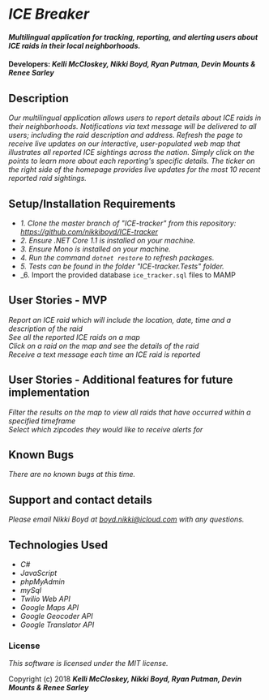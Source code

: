 # _ICE Breaker_

#### _Multilingual application for tracking, reporting, and alerting users about ICE raids in their local neighborhoods._

#### Developers: _**Kelli McCloskey, Nikki Boyd, Ryan Putman, Devin Mounts & Renee Sarley**_

## Description

_Our multilingual application allows users to report details about ICE raids in their neighborhoods. Notifications via text message will be delivered to all users; including the raid description and address. Refresh the page to receive live updates on our interactive, user-populated web map that illustrates all reported ICE sightings across the nation. Simply click on the points to learn more about each reporting's specific details. The ticker on the right side of the homepage provides live updates for the most 10 recent reported raid sightings._<br>

## Setup/Installation Requirements

* _1. Clone the master branch of "ICE-tracker" from this repository: https://github.com/nikkiboyd/ICE-tracker_
* _2. Ensure .NET Core 1.1 is installed on your machine._
* _3. Ensure Mono is installed on your machine._
* _4. Run the command `dotnet restore` to refresh packages._
* _5. Tests can be found in the folder "ICE-tracker.Tests" folder._
* _6. Import the provided database `ice_tracker.sql` files to MAMP

## User Stories - MVP

_Report an ICE raid which will include the location, date, time and a description of the raid_<br>
_See all the reported ICE raids on a map_<br>
_Click on a raid on the map and see the details of the raid_<br>
_Receive a text message each time an ICE raid is reported_

## User Stories - Additional features for future implementation

_Filter the results on the map to view all raids that have occurred within a specified timeframe_<br>
_Select which zipcodes they would like to receive alerts for_<br>

## Known Bugs

_There are no known bugs at this time._

## Support and contact details

_Please email Nikki Boyd at boyd.nikki@icloud.com with any questions._

## Technologies Used

* _C#_
* _JavaScript_
* _phpMyAdmin_
* _mySql_
* _Twilio Web API_
* _Google Maps API_
* _Google Geocoder API_
* _Google Translator API_

### License

*This software is licensed under the MIT license.*

Copyright (c) 2018 **_Kelli McCloskey, Nikki Boyd, Ryan Putman, Devin Mounts & Renee Sarley_**

